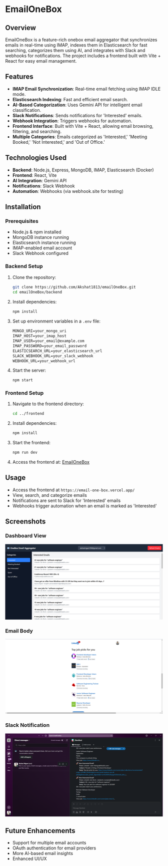 # EmailOneBox

## Overview

EmailOneBox is a feature-rich onebox email aggregator that synchronizes emails in real-time using IMAP, indexes them in Elasticsearch for fast searching, categorizes them using AI, and integrates with Slack and webhooks for notifications. The project includes a frontend built with Vite + React for easy email management.

## Features

- **IMAP Email Synchronization**: Real-time email fetching using IMAP IDLE mode.
- **Elasticsearch Indexing**: Fast and efficient email search.
- **AI-Based Categorization**: Uses Gemini API for intelligent email classification.
- **Slack Notifications**: Sends notifications for 'Interested' emails.
- **Webhook Integration**: Triggers webhooks for automation.
- **Frontend Interface**: Built with Vite + React, allowing email browsing, filtering, and searching.
- **Multiple Categories**: Emails categorized as 'Interested,' 'Meeting Booked,' 'Not Interested,' and 'Out of Office.'

## Technologies Used

- **Backend**: Node.js, Express, MongoDB, IMAP, Elasticsearch (Docker)
- **Frontend**: React, Vite
- **AI Integration**: Gemini API
- **Notifications**: Slack Webhook
- **Automation**: Webhooks (via webhook.site for testing)

## Installation

### Prerequisites

- Node.js & npm installed
- MongoDB instance running
- Elasticsearch instance running
- IMAP-enabled email account
- Slack Webhook configured

### Backend Setup

1. Clone the repository:
   ```sh
   git clone https://github.com/Akshat1813/emailOneBox.git
   cd emailOneBox/backend
   ```
2. Install dependencies:
   ```sh
   npm install
   ```
3. Set up environment variables in a `.env` file:
   ```env
   MONGO_URI=your_mongo_uri
   IMAP_HOST=your_imap_host
   IMAP_USER=your_email@example.com
   IMAP_PASSWORD=your_email_password
   ELASTICSEARCH_URL=your_elasticsearch_url
   SLACK_WEBHOOK_URL=your_slack_webhook
   WEBHOOK_URL=your_webhook_url
   ```
4. Start the server:
   ```sh
   npm start
   ```

### Frontend Setup

1. Navigate to the frontend directory:
   ```sh
   cd ../frontend
   ```
2. Install dependencies:
   ```sh
   npm install
   ```
3. Start the frontend:
   ```sh
   npm run dev
   ```
4. Access the frontend at: [EmailOneBox](https://email-one-box.vercel.app/)

## Usage

- Access the frontend at `https://email-one-box.vercel.app/`
- View, search, and categorize emails
- Notifications are sent to Slack for 'Interested' emails
- Webhooks trigger automation when an email is marked as 'Interested'

## Screenshots

### Dashboard View
![Dashboard](screenshots/Dashboard.png)

### Email Body
![EmailContent](screenshots/emailContent.png)

### Slack Notification
![slackNotification](screenshots/slackNotification.png)


## Future Enhancements

- Support for multiple email accounts
- OAuth authentication for email providers
- More AI-based email insights
- Enhanced UI/UX
